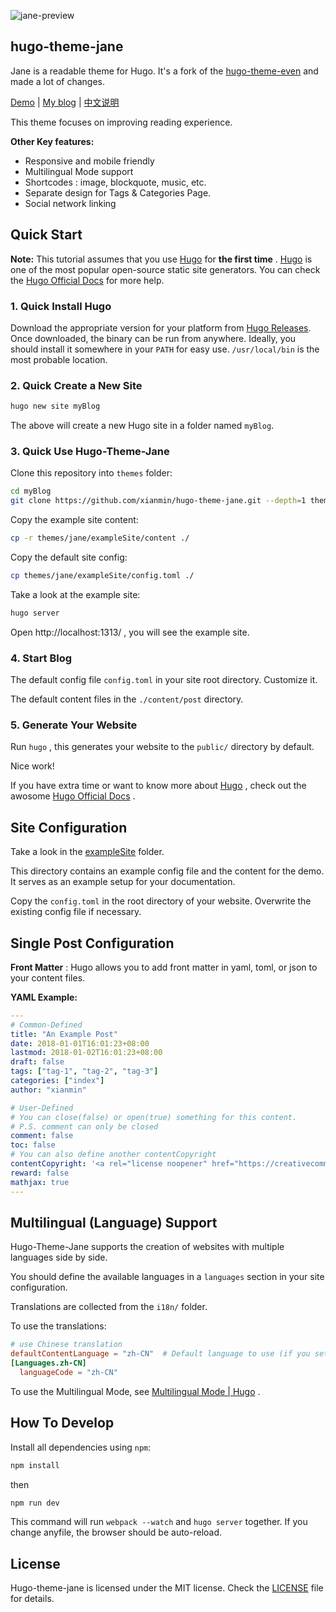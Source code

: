 ![jane-preview](https://raw.githubusercontent.com/xianmin/hugo-theme-jane/master/images/preview.png)

## hugo-theme-jane

Jane is a readable theme for Hugo. It's a fork of the [hugo-theme-even](https://github.com/olOwOlo/hugo-theme-even) and made a lot of changes.

[Demo](http://en.xianmin.org/hugo-theme-jane/) | [My blog](http://www.xianmin.org) | [中文说明](https://github.com/xianmin/hugo-theme-jane/blob/master/README-zh.md)

This theme focuses on improving reading experience.

**Other Key features:**

- Responsive and mobile friendly
- Multilingual Mode support
- Shortcodes : image, blockquote, music, etc.
- Separate design for Tags & Categories Page.
- Social network linking




## Quick Start

**Note:**  This tutorial assumes that you use [Hugo][] for **the first time** . [Hugo][] is one of the most popular open-source static site generators. You can check the [Hugo Official Docs][] for more help.

[Hugo]: https://gohugo.io/
[Hugo Official Docs]: https://gohugo.io/getting-started/



### 1. Quick Install Hugo

Download the appropriate version for your platform from [Hugo Releases](https://github.com/gohugoio/hugo/releases). Once downloaded, the binary can be run from anywhere. Ideally, you should install it somewhere in your `PATH` for easy use. `/usr/local/bin` is the most probable location.



### 2. Quick Create a New Site

```bash
hugo new site myBlog
```

The above will create a new Hugo site in a folder named `myBlog`.



### 3. Quick Use Hugo-Theme-Jane

Clone this repository into `themes` folder:

```bash
cd myBlog
git clone https://github.com/xianmin/hugo-theme-jane.git --depth=1 themes/jane
```

Copy the example site content:

```bash
cp -r themes/jane/exampleSite/content ./
```

Copy the default site config:

```bash
cp themes/jane/exampleSite/config.toml ./
```

Take a look at the example site:

```bash
hugo server
```

Open http://localhost:1313/ , you will see the example site.



### 4. Start Blog

The default config file `config.toml` in your site root directory. Customize it.

The default content files in the `./content/post` directory.



### 5. Generate Your Website

Run `hugo` , this generates your website to the `public/` directory by default.

Nice work!

If you have extra time or want to know more about [Hugo][] , check out the awosome  [Hugo Official Docs][] .



## Site Configuration

Take a look in the [exampleSite](https://github.com/xianmin/hugo-theme-jane/tree/master/exampleSite) folder.

This directory contains an example config file and the content for the demo.
It serves as an example setup for your documentation.

Copy the `config.toml` in the root directory of your website. Overwrite the existing config file if necessary.



## Single Post Configuration

**Front Matter** : Hugo allows you to add front matter in yaml, toml, or json to your content files.

**YAML Example:**

```yaml
---
# Common-Defined
title: "An Example Post"
date: 2018-01-01T16:01:23+08:00
lastmod: 2018-01-02T16:01:23+08:00 
draft: false
tags: ["tag-1", "tag-2", "tag-3"]
categories: ["index"]
author: "xianmin"

# User-Defined
# You can close(false) or open(true) something for this content.
# P.S. comment can only be closed
comment: false
toc: false
# You can also define another contentCopyright
contentCopyright: '<a rel="license noopener" href="https://creativecommons.org/licenses/by-nc-nd/4.0/" target="_blank">CC BY-NC-ND 4.0</a>'
reward: false
mathjax: true
---
```



## Multilingual (Language) Support

Hugo-Theme-Jane supports the creation of websites with multiple languages side by side.

You should define the available languages in a `languages` section in your site configuration.

Translations are collected from the `i18n/` folder.

To use the translations:

```toml
# use Chinese translation
defaultContentLanguage = "zh-CN"  # Default language to use (if you setup multilingual support)
[Languages.zh-CN]
  languageCode = "zh-CN"
```

To use the Multilingual Mode, see [Multilingual Mode | Hugo](https://gohugo.io/content-management/multilingual/) .



## How To Develop

Install all dependencies using `npm`:

```bash
npm install
```

then

```bash
npm run dev
```

This command will run  `webpack --watch` and `hugo server`  together. If you change anyfile, the browser should be auto-reload.



## License

Hugo-theme-jane is licensed under the MIT license. Check the [LICENSE](LICENSE.md) file for details.